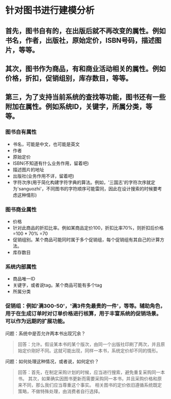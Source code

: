 # 针对图书进行建模分析

## 首先，图书自有的，在出版后就不再改变的属性。例如书名，作者，出版社，原始定价，ISBN号码，描述图片，等等。
## 其次，图书作为商品，有和商业活动相关的属性。例如价格，折扣，促销组别，库存数目，等等。
## 第三，为了支持当前系统的查找等功能，图书还有一些附加在属性。例如系统ID，关键字，所属分类，等等。

### 图书自有属性
- 书名，可能是中文，也可能是英文
- 作者
- 原始定价
- ISBN(不知道有什么业务作用，留着吧)
- 描述图片的地址
- 出版社(业务作用不详，留着吧)
- 字符次序(用于简化构建字符字典的算法。例如，'三国志'的字符次序就定为'sanguozhi'，不同图书的字符顺序可能雷同，因此在设计搜索的时候要考虑这种情形)

### 图书商业属性
- 价格
- 针对此商品的折扣比率。例如某商品定价100，折扣比率70%，则折扣后价格=100 * 70% =70
- 促销组别。某个商品可能同时属于多个促销组，每个促销组有其自己的计算方法。
- 库存数目

### 系统内部属性
- 商品唯一ID
- 关键字，或者说tag。某个商品可能有多个tag
- 所属分类

### 促销组：例如'满300-50'，'满3件免最贵的一件'，等等。辅助角色，用于在生成订单时对订单价格进行核算，用于丰富系统的促销场景。可以作为远期的扩展功能。

问题：系统中是否允许两本书出现冗余？
> 回答：允许。假设某本书的某个版次，由同一个出版社印刷了两次，并且原始定价刚好不同。这就可能出现，同样一本书，系统定价却不同的情形。

问题：如何处理这种情况，或者说，如何定价？
> 回答：首先，在制定采购计划的时候，应当进行搜索，避免重复采购同一本书。
  其次，如果确实因图书更新而需要采购同一本书，并且采购价格和原来不同，那么我们应当尊重这个事实。
  相关图书的定价依旧遵循系统既定策略，不做特殊处理，由消费者自行选择。


